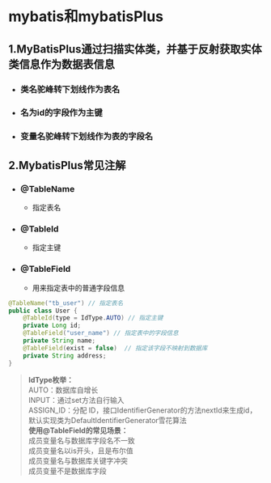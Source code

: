 # mybatis和mybatisPlus

## 1.MyBatisPlus通过扫描实体类，并基于反射获取实体类信息作为数据表信息

- ### 类名驼峰转下划线作为表名

- ### 名为id的字段作为主键

- ### 变量名驼峰转下划线作为表的字段名

## 2.MybatisPlus常见注解

- ### @TableName

  - 指定表名

- ### @TableId

  - 指定主键

- ### @TableField

  - 用来指定表中的普通字段信息

```java
@TableName("tb_user") // 指定表名
public class User {
    @TableId(type = IdType.AUTO) // 指定主键
    private Long id;
    @TableField("user_name") // 指定表中的字段信息
    private String name;
    @TableField(exist = false)  // 指定该字段不映射到数据库
    private String address; 
}
```

>**IdType枚举：**  
AUTO：数据库自增长  
INPUT：通过set方法自行输入  
ASSIGN_ID：分配 ID，接口IdentifierGenerator的方法nextId来生成id，默认实现类为DefaultIdentifierGenerator雪花算法  
**使用@TableField的常见场景：**  
成员变量名与数据库字段名不一致  
成员变量名以is开头，且是布尔值  
成员变量名与数据库关键字冲突  
成员变量不是数据库字段  
